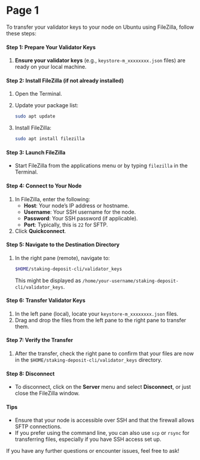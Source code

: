 # Page 1

To transfer your validator keys to your node on Ubuntu using FileZilla, follow these steps:

#### Step 1: Prepare Your Validator Keys

1. **Ensure your validator keys** (e.g., `keystore-m_xxxxxxxx.json` files) are ready on your local machine.

#### Step 2: Install FileZilla (if not already installed)

1. Open the Terminal.
2.  Update your package list:

    ```bash
    sudo apt update
    ```
3.  Install FileZilla:

    ```bash
    sudo apt install filezilla
    ```

#### Step 3: Launch FileZilla

* Start FileZilla from the applications menu or by typing `filezilla` in the Terminal.

#### Step 4: Connect to Your Node

1. In FileZilla, enter the following:
   * **Host**: Your node’s IP address or hostname.
   * **Username**: Your SSH username for the node.
   * **Password**: Your SSH password (if applicable).
   * **Port**: Typically, this is `22` for SFTP.
2. Click **Quickconnect**.

#### Step 5: Navigate to the Destination Directory

1.  In the right pane (remote), navigate to:

    ```bash
    $HOME/staking-deposit-cli/validator_keys
    ```

    This might be displayed as `/home/your-username/staking-deposit-cli/validator_keys`.

#### Step 6: Transfer Validator Keys

1. In the left pane (local), locate your `keystore-m_xxxxxxxx.json` files.
2. Drag and drop the files from the left pane to the right pane to transfer them.

#### Step 7: Verify the Transfer

1. After the transfer, check the right pane to confirm that your files are now in the `$HOME/staking-deposit-cli/validator_keys` directory.

#### Step 8: Disconnect

* To disconnect, click on the **Server** menu and select **Disconnect**, or just close the FileZilla window.

#### Tips

* Ensure that your node is accessible over SSH and that the firewall allows SFTP connections.
* If you prefer using the command line, you can also use `scp` or `rsync` for transferring files, especially if you have SSH access set up.

If you have any further questions or encounter issues, feel free to ask!
